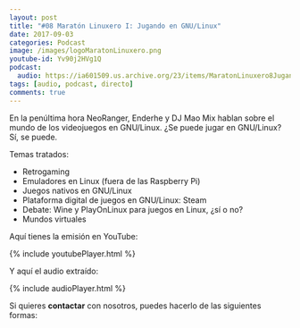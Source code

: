 ```yaml
---
layout: post
title: "#08 Maratón Linuxero I: Jugando en GNU/Linux"
date: 2017-09-03
categories: Podcast
image: /images/logoMaratonLinuxero.png
youtube-id: Yv90j2HVg1Q
podcast:
  audio: https://ia601509.us.archive.org/23/items/MaratonLinuxero8Jugando/Marat%C3%B3n%20Linuxero%208%20Jugandoen%20GNULinux
tags: [audio, podcast, directo]
comments: true
---
```

En la penúltima hora NeoRanger, Enderhe y DJ Mao Mix hablan sobre el mundo de los videojuegos en GNU/Linux. ¿Se puede jugar en GNU/Linux? Sí, se puede.

Temas tratados:
* Retrogaming
* Emuladores en Linux (fuera de las Raspberry Pi)
* Juegos nativos en GNU/Linux
* Plataforma digital de juegos en GNU/Linux: Steam
* Debate: Wine y PlayOnLinux para juegos en Linux, ¿sí o no?
* Mundos virtuales

Aquí tienes la emisión en YouTube:

{% include youtubePlayer.html %}

Y aquí el audio extraído:

{% include audioPlayer.html %}

Si quieres **contactar** con nosotros, puedes hacerlo de las siguientes formas:
